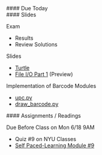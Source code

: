 <article class="due" markdown="block">
####  Due Today



<!--
* Homework
-->

</article>

<article class="slides" markdown="block">
####  Slides

Exam

* Results
* Review Solutions

Slides

* [Turtle](classes/21/turtle.html)
* [File I/O Part 1](classes/23/files.html) (Preview)

Implementation of Barcode Modules

* [upc.py](homework/hw06/upc.py)
* [draw_barcode.py](homework/hw06/draw_barcode.py)

<!--
* [Slides](classes/01/intro.html)
-->

</article>

<article class="assignments" markdown="block">
####  Assignments / Readings		


<!--
Readings

* Read {{ site.bookq }} - Chapter 1

Assignments 

1. [questions.py](homework/hw01/questions.py) - 9 points
-->
Due Before Class on Mon 6/18 9AM

* Quiz #9 on NYU Classes
* [Self Paced-Learning Module #9](http://cs.nyu.edu/elearning/CSCI_UA_0002/module09.php)

</article>



